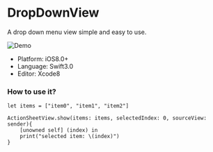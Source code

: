 # DropDownView

A drop down menu view simple and easy to use.

![Demo](http://upload-images.jianshu.io/upload_images/1334681-44f40b86cd24e72d.gif?imageMogr2/auto-orient/strip)

- Platform: iOS8.0+ 
- Language: Swift3.0
- Editor: Xcode8

### How to use it?

```
let items = ["item0", "item1", "item2"]

ActionSheetView.show(items: items, selectedIndex: 0, sourceView: sender){
    [unowned self] (index) in
    print("selected item: \(index)")
}
```
